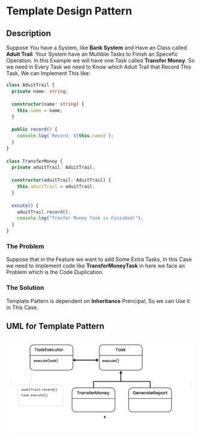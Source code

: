# Template Design Pattern

## Description

Suppose You have a System, like **Bank System** and Have an Class called **Aduit Trail**.
Your System have an Multible Tasks to Finish an Specefic Operation. In this Example we will have one Task called **Transfer Money**.
So we need in Every Task we need to Know which Aduit Trail that Record This Task, We can Implement This like:

```typescript
class AduitTrail {
  private name: string;

  constructor(name: string) {
    this.name = name;
  }

  public record() {
    console.log(`Record: ${this.name}`);
  }
}

class TransferMoney {
  private aduitTrail: AduitTrail;

  constructor(aduitTrail: AduitTrail) {
    this.aduitTrail = aduitTrail;
  }

  excute() {
    aduitTrail.record();
    console.log("Tranfer Money Task is Finished!");
  }
}
```

### The Problem

Suppose that in the Feature we want to add Some Extra Tasks, In this Case we need to implement code like **TransferMoneyTask** in here we face an Problem which is the Code Duplication.

### The Solution

Template Pattern is dependent on **Inheritance** Prencipal, So we can Use it in This Case.

## UML for Template Pattern

<div style="width: 100%; display: flex; justify-content: center; align-items: center; border-radius: 15px;">
<img src="./template-pattern.png" alt="UML for Template Pattern" />
</div>
